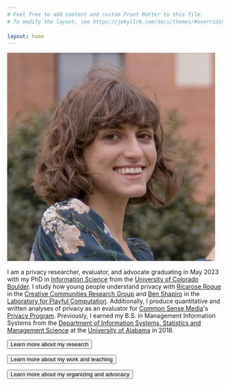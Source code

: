 ```yaml
---
# Feel free to add content and custom Front Matter to this file.
# To modify the layout, see https://jekyllrb.com/docs/themes/#overriding-theme-defaults

layout: home
---
```

<img class="img headshot" src="/images/headshot.jpeg" alt="Janet Ruppert headshot smiling">

I am a privacy researcher, evaluator, and advocate graduating in May 2023 with my PhD in [Information Science](https://www.colorado.edu/cmci/infoscience) from the [University of Colorado Boulder](https://www.colorado.edu). I study how young people understand privacy with [Ricarose Roque](https://www.ricarose.com/) in the [Creative Communities Research Group](https://www.creativecommunities.group/) and [Ben Shapiro](https://benshapi.ro/) in the [Laboratory for Playful Computation](https://www.playfulcomputation.group/). Additionally, I produce quantitative and written analyses of privacy as an evaluator for [Common Sense Media](https://www.commonsensemedia.org/)'s [Privacy Program](https://privacy.commonsense.org/). Previously, I earned my B.S. in Management Information Systems from the [Department of Information Systems, Statistics and Management Science](https://catalog.ua.edu/undergraduate/commerce-business-administration/information-systems-statistics-management-science/) at the [University of Alabama](https://www.ua.edu/) in 2018.

[<button class="button button1" style="vertical-align:middle"><span>Learn more about my research </span></button>](/research)

[<button class="button button1" style="vertical-align:middle"><span>Learn more about my work and teaching </span></button>](/work)

[<button class="button button1" style="vertical-align:middle"><span>Learn more about my organizing and advocacy </span></button>](/organizing)
